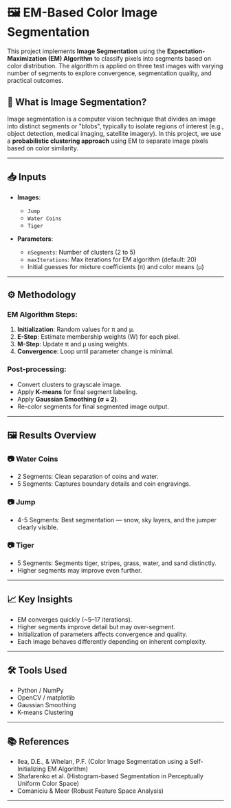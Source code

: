 # 🖼️ EM-Based Color Image Segmentation

This project implements **Image Segmentation** using the **Expectation-Maximization (EM) Algorithm** to classify pixels into segments based on color distribution. The algorithm is applied on three test images with varying number of segments to explore convergence, segmentation quality, and practical outcomes.

## 🧠 What is Image Segmentation?

Image segmentation is a computer vision technique that divides an image into distinct segments or "blobs", typically to isolate regions of interest (e.g., object detection, medical imaging, satellite imagery). In this project, we use a **probabilistic clustering approach** using EM to separate image pixels based on color similarity.

---

## 📥 Inputs
- **Images**: 
  - `Jump`
  - `Water Coins`
  - `Tiger`

- **Parameters**:
  - `nSegments`: Number of clusters (2 to 5)
  - `maxIterations`: Max iterations for EM algorithm (default: 20)
  - Initial guesses for mixture coefficients (π) and color means (µ)

---

## ⚙️ Methodology

### EM Algorithm Steps:
1. **Initialization**: Random values for π and µ.
2. **E-Step**: Estimate membership weights (W) for each pixel.
3. **M-Step**: Update π and µ using weights.
4. **Convergence**: Loop until parameter change is minimal.

### Post-processing:
- Convert clusters to grayscale image.
- Apply **K-means** for final segment labeling.
- Apply **Gaussian Smoothing (σ = 2)**.
- Re-color segments for final segmented image output.

---

## 🖼️ Results Overview

### 📷 Water Coins
- 2 Segments: Clean separation of coins and water.
- 5 Segments: Captures boundary details and coin engravings.

### 📷 Jump
- 4-5 Segments: Best segmentation — snow, sky layers, and the jumper clearly visible.

### 📷 Tiger
- 5 Segments: Segments tiger, stripes, grass, water, and sand distinctly.
- Higher segments may improve even further.

---

## 📈 Key Insights
- EM converges quickly (~5–17 iterations).
- Higher segments improve detail but may over-segment.
- Initialization of parameters affects convergence and quality.
- Each image behaves differently depending on inherent complexity.

---

## 🛠️ Tools Used
- Python / NumPy
- OpenCV / matplotlib
- Gaussian Smoothing
- K-means Clustering

---

## 📚 References
- Ilea, D.E., & Whelan, P.F. (Color Image Segmentation using a Self-Initializing EM Algorithm)
- Shafarenko et al. (Histogram-based Segmentation in Perceptually Uniform Color Space)
- Comaniciu & Meer (Robust Feature Space Analysis)

---
